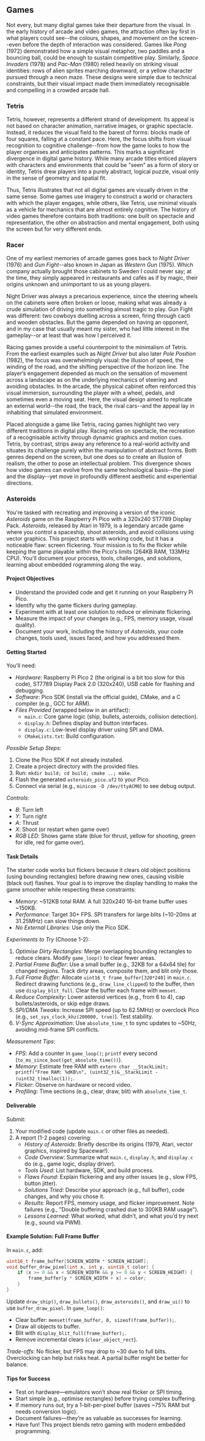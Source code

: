 
## Games

Not every, but many digital games take their departure from the visual. In the early history of arcade and video games,
the attraction often lay first in what players could see--the colours, shapes, and movement on the screen--even before
the depth of interaction was considered. Games like *Pong* (1972) demonstrated how a simple visual metaphor, two paddles
and a bouncing ball, could be enough to sustain competitive play. Similarly, *Space Invaders* (1978) and *Pac-Man* (1980)
relied heavily on striking visual identities: rows of alien sprites marching downward, or a yellow character pursued
through a neon maze. These designs were simple due to technical constraints, but their visual impact made them immediately
recognisable and compelling in a crowded arcade hall.


### Tetris

Tetris, however, represents a different strand of development. Its appeal is not based on character animation, narrative
images, or graphic spectacle. Instead, it reduces the visual field to the barest of forms: blocks made of four squares,
falling at a constant pace. Here, the focus shifts from visual recognition to cognitive challenge--from how the game looks
to how the player organises and anticipates patterns. This marks a significant divergence in digital game history. While
many arcade titles enticed players with characters and environments that could be "seen" as a form of story or identity,
Tetris drew players into a purely abstract, logical puzzle, visual only in the sense of geometry and spatial fit.

Thus, Tetris illustrates that not all digital games are visually driven in the same sense. Some games use imagery to
construct a world or characters with which the player engages, while others, like Tetris, use minimal visuals as a
vehicle for mechanics that are almost entirely cognitive. The history of video games therefore contains both traditions:
one built on spectacle and representation, the other on abstraction and mental engagement, both using the screen but
for very different ends.


### Racer

One of my earliest memories of arcade games goes back to *Night Driver* (1976) and *Gun Fight*--also known in Japan as
*Western Gun* (1975). Which company actually brought those cabinets to Sweden I could never say; at the time, they simply
appeared in restaurants and cafés as if by magic, their origins unknown and unimportant to us as young players.

Night Driver was always a precarious experience, since the steering wheels on the cabinets were often broken or loose,
making what was already a crude simulation of driving into something almost tragic to play. Gun Fight was different:
two cowboys duelling across a screen, firing through cacti and wooden obstacles. But the game depended on having an
opponent, and in my case that usually meant my sister, who had little interest in the gameplay--or at least that
was how I perceived it.

Racing games provide a useful counterpoint to the minimalism of Tetris. From the earliest examples such as *Night Driver*
but also later *Pole Position* (1982), the focus was overwhelmingly visual: the illusion of speed, the winding of
the road, and the shifting perspective of the horizon line. The player’s engagement depended as much on the sensation 
of movement across a landscape as on the underlying mechanics of steering and avoiding obstacles. In the arcade,
the physical cabinet often reinforced this visual immersion, surrounding the player with a wheel, pedals, and
sometimes even a moving seat. Here, the visual design aimed to replicate an external world--the road, the track,
the rival cars--and the appeal lay in inhabiting that simulated environment.

Placed alongside a game like Tetris, racing games highlight two very different traditions in digital play. Racing relies
on spectacle, the recreation of a recognisable activity through dynamic graphics and motion cues. Tetris, by contrast,
strips away any reference to a real-world activity and situates its challenge purely within the manipulation of abstract
forms. Both genres depend on the screen, but one does so to create an illusion of realism, the other to pose
an intellectual problem. This divergence shows how video games can evolve from the same technological
basis--the pixel and the display--yet move in profoundly different aesthetic and experiential directions.



### Asteroids

You're tasked with recreating and improving a version of the iconic *Asteroids* game on the Raspberry
Pi Pico with a 320x240 ST7789 Display Pack. *Asteroids*, released by Atari in 1979, is a legendary
arcade game where you control a spaceship, shoot asteroids, and avoid collisions using vector graphics.
This project starts with working code, but it has a noticeable flaw: screen flickering. Your mission
is to fix the flicker while keeping the game playable within the Pico's limits (264KB RAM, 133MHz
CPU). You'll document your process, tools, challenges, and solutions, learning about embedded 
rogramming along the way.


#### Project Objectives
- Understand the provided code and get it running on your Raspberry Pi Pico.
- Identify why the game flickers during gameplay.
- Experiment with at least one solution to reduce or eliminate flickering.
- Measure the impact of your changes (e.g., FPS, memory usage, visual quality).
- Document your work, including the history of *Asteroids*, your code changes,
  tools used, issues faced, and how you addressed them.


#### Getting Started

You'll need:
- *Hardware*: Raspberry Pi Pico 2 (the original is a bit too slow for this code),
  ST7789 Display Pack 2.0 (320x240), USB cable for flashing and debugging.
- *Software*: Pico SDK (install via the official guide), CMake, and a
  C compiler (e.g., GCC for ARM).
- *Files Provided* (wrapped below in an artifact):
  - `main.c`: Core game logic (ship, bullets, asteroids, collision detection).
  - `display.h`: Defines display and button interfaces.
  - `display.c`: Low-level display driver using SPI and DMA.
  - `CMakeLists.txt`: Build configuration.


*Possible Setup Steps*:
1. Clone the Pico SDK if not already installed.
2. Create a project directory with the provided files.
3. Run: `mkdir build; cd build; cmake ..; make`.
4. Flash the generated `asteroids_pico.uf2` to your Pico.
5. Connect via serial (e.g., `minicom -D /dev/ttyACM0`) to see debug output.


*Controls*:
- *B*: Turn left
- *Y*: Turn right
- *A*: Thrust
- *X*: Shoot (or restart when game over)
- *RGB LED*: Shows game state (blue for thrust,
  yellow for shooting, green for idle, red for game over).


#### Task Details

The starter code works but flickers because it clears old object positions
(using bounding rectangles) before drawing new ones, causing visible (black out)
flashes. Your goal is to improve the display handling to make the game smoother
while respecting these constraints:
- *Memory*: ~512KB total RAM. A full 320x240 16-bit frame buffer uses ~150KB.
- *Performance*: Target 30+ FPS. SPI transfers for large blits (~10-20ms at 31.25MHz)
  can slow things down.
- *No External Libraries*: Use only the Pico SDK.

*Experiments to Try* (Choose 1-2):
1. *Optimise Dirty Rectangles*: Merge overlapping bounding rectangles to reduce
   clears. Modify `game_loop()` to clear fewer areas.
2. *Partial Frame Buffer*: Use a small buffer (e.g., 32KB for a 64x64 tile)
   for changed regions. Track dirty areas, composite them, and blit only those.
3. *Full Frame Buffer*: Allocate `uint16_t frame_buffer[320*240]` in `main.c`.
   Redirect drawing functions (e.g., `draw_line_clipped`) to the buffer, then use
   `display_blit_full`. Clear the buffer each frame with `memset`.
4. *Reduce Complexity*: Lower asteroid vertices (e.g., from 6 to 4), cap bullets/asteroids,
   or skip edge draws.
5. *SPI/DMA Tweaks*: Increase SPI speed (up to 62.5MHz) or overclock Pico (e.g.,
   `set_sys_clock_khz(200000, true)`). Test stability.
6. *V-Sync Approximation*: Use `absolute_time_t` to sync updates to ~50Hz, avoiding
   mid-frame SPI conflicts.

*Measurement Tips*:
- *FPS*: Add a counter in `game_loop()`; `printf` every second
  (`to_ms_since_boot(get_absolute_time())`).
- *Memory*: Estimate free RAM with
  `extern char __StackLimit; printf("Free RAM: %dKB\n", (uint32_t)&__StackLimit - (uint32_t)malloc(1));`.
- *Flicker*: Observe on hardware or record video.
- *Profiling*: Time sections (e.g., clear, draw, blit) with `absolute_time_t`.


#### Deliverable
Submit:
1. Your modified code (update `main.c` or other files as needed).
2. A report (1-2 pages) covering:
   - *History of Asteroids*: Briefly describe its origins (1979, Atari, vector graphics, inspired by Spacewar!).
   - *Code Overview*: Summarize what `main.c`, `display.h`, and `display.c` do (e.g., game logic, display driver).
   - *Tools Used*: List hardware, SDK, and build process.
   - *Flaws Found*: Explain flickering and any other issues (e.g., slow FPS, button jitter).
   - *Solutions Tried*: Describe your approach (e.g., full buffer), code changes, and why you chose it.
   - *Results*: Report FPS, memory usage, and flicker improvement. Note failures
     (e.g., "Double buffering crashed due to 300KB RAM usage").
   - *Lessons Learned*: What worked, what didn’t, and what you’d try next (e.g., sound via PWM).


#### Example Solution: Full Frame Buffer

In `main.c`, add:
```c
uint16_t frame_buffer[SCREEN_WIDTH * SCREEN_HEIGHT];
void buffer_draw_pixel(int x, int y, uint16_t color) {
    if (x >= 0 && x < SCREEN_WIDTH && y >= 0 && y < SCREEN_HEIGHT) {
        frame_buffer[y * SCREEN_WIDTH + x] = color;
    }
}
```
Update `draw_ship()`, `draw_bullets()`, `draw_asteroids()`, and `draw_ui()`
to use `buffer_draw_pixel`. In `game_loop()`:
- Clear buffer: `memset(frame_buffer, 0, sizeof(frame_buffer));`.
- Draw all objects to buffer.
- Blit with `display_blit_full(frame_buffer);`.
- Remove incremental clears (`clear_object_rect`).

*Trade-offs*: No flicker, but FPS may drop to ~30 due to full blits. Overclocking
can help but risks heat. A partial buffer might be better for balance.


#### Tips for Success
- Test on hardware—emulators won’t show real flicker or SPI timing.
- Start simple (e.g., optimise rectangles) before trying complex buffering.
- If memory runs out, try a 1-bit-per-pixel buffer (saves ~75% RAM but needs conversion logic).
- Document failures—they’re as valuable as successes for learning.
- Have fun! This project blends retro gaming with modern embedded programming.


